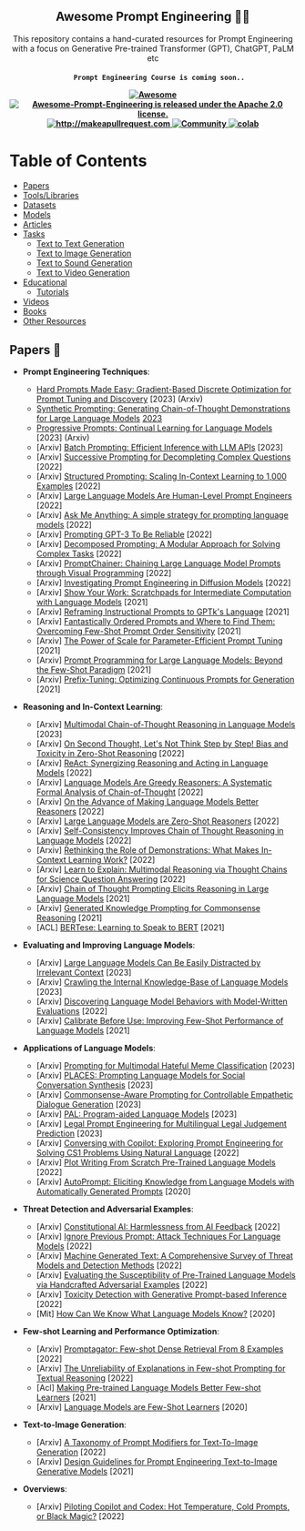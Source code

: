 <h2 align="center">Awesome Prompt Engineering 🧙‍♂️ </h2>
<p align="center">
  <p align="center"> This repository contains a hand-curated resources for Prompt Engineering with a focus on Generative Pre-trained Transformer (GPT), ChatGPT, PaLM etc

</p>


 <h4 align="center">
  
  ```
     Prompt Engineering Course is coming soon..
  ```
  
  <a href="https://awesome.re">
    <img src="https://awesome.re/badge.svg" alt="Awesome" />
  </a>
  <a href="https://github.com/promptslab/Awesome-Prompt-Engineering/blob/main/LICENSE">
    <img src="https://img.shields.io/badge/License-Apache_2.0-blue.svg" alt="Awesome-Prompt-Engineering is released under the Apache 2.0 license." />
  </a>
  <a href="http://makeapullrequest.com">
    <img src="https://img.shields.io/badge/PRs-welcome-brightgreen.svg?style=flat-square" alt="http://makeapullrequest.com" />
  </a>
  <a href="https://discord.gg/m88xfYMbK6">
    <img src="https://img.shields.io/badge/Discord-Community-orange" alt="Community" />
  </a>
  <a href="https://colab.research.google.com/drive/1f4YG9stX9aHmsmh6ZhzjekJU4X4BIynO?usp=sharing">
    <img src="https://colab.research.google.com/assets/colab-badge.svg" alt="colab" />
  </a>
</h4>


# Table of Contents

- [Papers](#papers)
- [Tools/Libraries](#tools)
- [Datasets](#datasets)
- [Models](#datasets)
- [Articles](#articles)
- [Tasks](#tasks)
  - [Text to Text Generation](#text-to-text-generation)
  - [Text to Image Generation](#text-to-image-generation)
  - [Text to Sound Generation](#text-to-sound-generation)
  - [Text to Video Generation](#text-to-video-generation)
- [Educational](#educational)
  - [Tutorials](#tutorials)
- [Videos](#videos)
- [Books](#books)
- [Other Resources](#other-resources)


## Papers 📄

- **Prompt Engineering Techniques**:

  - [Hard Prompts Made Easy: Gradient-Based Discrete Optimization for Prompt Tuning and Discovery](https://arxiv.org/abs/2302.03668) [2023] (Arxiv)
  - [Synthetic Prompting: Generating Chain-of-Thought Demonstrations for Large Language Models](https://arxiv.org/abs/2302.00618) [2023](Arxiv) 
  - [Progressive Prompts: Continual Learning for Language Models](https://arxiv.org/abs/2301.12314) [2023] (Arxiv) 
  - [Arxiv] [Batch Prompting: Efficient Inference with LLM APIs](https://arxiv.org/abs/2301.08721) [2023]
  - [Arxiv] [Successive Prompting for Decompleting Complex Questions](https://arxiv.org/abs/2212.04092) [2022]
  - [Arxiv] [Structured Prompting: Scaling In-Context Learning to 1,000 Examples](https://arxiv.org/abs/2212.06713) [2022]
  - [Arxiv] [Large Language Models Are Human-Level Prompt Engineers](https://arxiv.org/abs/2211.01910) [2022]
  - [Arxiv] [Ask Me Anything: A simple strategy for prompting language models](https://paperswithcode.com/paper/ask-me-anything-a-simple-strategy-for) [2022]
  - [Arxiv] [Prompting GPT-3 To Be Reliable](https://arxiv.org/abs/2210.09150) [2022]
  - [Arxiv] [Decomposed Prompting: A Modular Approach for Solving Complex Tasks](https://arxiv.org/abs/2210.02406) [2022]
  - [Arxiv] [PromptChainer: Chaining Large Language Model Prompts through Visual Programming](https://arxiv.org/abs/2203.06566) [2022]
  - [Arxiv] [Investigating Prompt Engineering in Diffusion Models](https://arxiv.org/abs/2211.15462) [2022]
  - [Arxiv] [Show Your Work: Scratchpads for Intermediate Computation with Language Models](https://arxiv.org/abs/2112.00114) [2021]
  - [Arxiv] [Reframing Instructional Prompts to GPTk's Language](https://arxiv.org/abs/2109.07830) [2021]
  - [Arxiv] [Fantastically Ordered Prompts and Where to Find Them: Overcoming Few-Shot Prompt Order Sensitivity](https://arxiv.org/abs/2104.08786) [2021]
  - [Arxiv] [The Power of Scale for Parameter-Efficient Prompt Tuning](https://arxiv.org/abs/2104.08691) [2021]
  - [Arxiv] [Prompt Programming for Large Language Models: Beyond the Few-Shot Paradigm](https://arxiv.org/abs/2102.07350) [2021]
  - [Arxiv] [Prefix-Tuning: Optimizing Continuous Prompts for Generation](https://arxiv.org/abs/2101.00190) [2021]
  
 
- **Reasoning and In-Context Learning**:

  - [Arxiv] [Multimodal Chain-of-Thought Reasoning in Language Models](https://arxiv.org/abs/2302.00923) [2023]
  - [Arxiv] [On Second Thought, Let's Not Think Step by Step! Bias and Toxicity in Zero-Shot Reasoning](https://arxiv.org/abs/2212.08061) [2022]
  - [Arxiv] [ReAct: Synergizing Reasoning and Acting in Language Models](https://arxiv.org/abs/2210.03629) [2022]
  - [Arxiv] [Language Models Are Greedy Reasoners: A Systematic Formal Analysis of Chain-of-Thought](https://arxiv.org/abs/2210.01240v3) [2022]
  - [Arxiv] [On the Advance of Making Language Models Better Reasoners](https://arxiv.org/abs/2206.02336) [2022]
  - [Arxiv] [Large Language Models are Zero-Shot Reasoners](https://arxiv.org/abs/2205.11916) [2022]
  - [Arxiv] [Self-Consistency Improves Chain of Thought Reasoning in Language Models](https://arxiv.org/abs/2203.11171) [2022]
  - [Arxiv] [Rethinking the Role of Demonstrations: What Makes In-Context Learning Work?](https://arxiv.org/abs/2202.12837) [2022]
  - [Arxiv] [Learn to Explain: Multimodal Reasoning via Thought Chains for Science Question Answering](https://arxiv.org/abs/2209.09513v2) [2022]
  - [Arxiv] [Chain of Thought Prompting Elicits Reasoning in Large Language Models](https://arxiv.org/abs/2201.11903) [2021]
  - [Arxiv] [Generated Knowledge Prompting for Commonsense Reasoning](https://arxiv.org/abs/2110.08387) [2021]
  - [ACL] [BERTese: Learning to Speak to BERT](https://aclanthology.org/2021.eacl-main.316) [2021]
  
  
- **Evaluating and Improving Language Models**:


  - [Arxiv] [Large Language Models Can Be Easily Distracted by Irrelevant Context](https://arxiv.org/abs/2302.00093) [2023]
  - [Arxiv] [Crawling the Internal Knowledge-Base of Language Models](https://arxiv.org/abs/2301.12810) [2023]
  - [Arxiv] [Discovering Language Model Behaviors with Model-Written Evaluations](https://arxiv.org/abs/2212.09251) [2022]
  - [Arxiv] [Calibrate Before Use: Improving Few-Shot Performance of Language Models](https://arxiv.org/abs/2102.09690) [2021]
  
  
- **Applications of Language Models**:


  - [Arxiv] [Prompting for Multimodal Hateful Meme Classification](https://arxiv.org/abs/2302.04156) [2023]
  - [Arxiv] [PLACES: Prompting Language Models for Social Conversation Synthesis](https://arxiv.org/abs/2302.03269) [2023]
  - [Arxiv] [Commonsense-Aware Prompting for Controllable Empathetic Dialogue Generation](https://arxiv.org/abs/2302.01441) [2023]
  - [Arxiv] [PAL: Program-aided Language Models](https://arxiv.org/abs/2211.10435) [2023]
  - [Arxiv] [Legal Prompt Engineering for Multilingual Legal Judgement Prediction](https://arxiv.org/abs/2212.02199) [2023]
  - [Arxiv] [Conversing with Copilot: Exploring Prompt Engineering for Solving CS1 Problems Using Natural Language](https://arxiv.org/abs/2210.15157) [2022]
  - [Arxiv] [Plot Writing From Scratch Pre-Trained Language Models](https://aclanthology.org/2022.inlg-main.5) [2022]
  - [Arxiv] [AutoPrompt: Eliciting Knowledge from Language Models with Automatically Generated Prompts](https://arxiv.org/abs/2010.15980) [2020]
  
  
- **Threat Detection and Adversarial Examples**:


  - [Arxiv] [Constitutional AI: Harmlessness from AI Feedback](https://arxiv.org/abs/2212.08073) [2022]
  - [Arxiv] [Ignore Previous Prompt: Attack Techniques For Language Models](https://arxiv.org/abs/2211.09527) [2022]
  - [Arxiv] [Machine Generated Text: A Comprehensive Survey of Threat Models and Detection Methods](https://arxiv.org/abs/2210.07321) [2022]
  - [Arxiv] [Evaluating the Susceptibility of Pre-Trained Language Models via Handcrafted Adversarial Examples](https://arxiv.org/abs/2209.02128) [2022]
  - [Arxiv] [Toxicity Detection with Generative Prompt-based Inference](https://arxiv.org/abs/2205.12390) [2022]
  - [Mit] [How Can We Know What Language Models Know?](https://direct.mit.edu/tacl/article/doi/10.1162/tacl_a_00324/96460/How-Can-We-Know-What-Language-Models-Know) [2020]
  
  
- **Few-shot Learning and Performance Optimization**:


  - [Arxiv] [Promptagator: Few-shot Dense Retrieval From 8 Examples](https://arxiv.org/abs/2209.11755) [2022]
  - [Arxiv] [The Unreliability of Explanations in Few-shot Prompting for Textual Reasoning](https://arxiv.org/abs/2205.03401) [2022]
  - [Acl] [Making Pre-trained Language Models Better Few-shot Learners](https://aclanthology.org/2021.acl-long.295) [2021]
  - [Arxiv] [Language Models are Few-Shot Learners](https://arxiv.org/abs/2005.14165) [2020]
  
  
- **Text-to-Image Generation**:


  - [Arxiv] [A Taxonomy of Prompt Modifiers for Text-To-Image Generation](https://arxiv.org/abs/2204.13988) [2022]
  - [Arxiv] [Design Guidelines for Prompt Engineering Text-to-Image Generative Models](https://arxiv.org/abs/2109.06977) [2021]
  
  
- **Overviews**:

  - [Arxiv] [Piloting Copilot and Codex: Hot Temperature, Cold Prompts, or Black Magic?](https://arxiv.org/abs/2210.14699) [2022]
